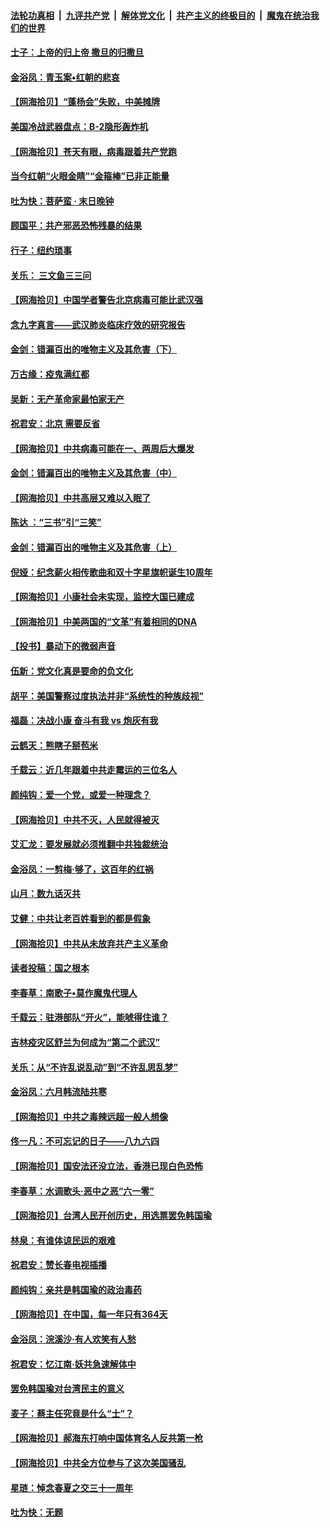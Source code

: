 ####  [法轮功真相](../../../../basic/blob/master/README.md?t=06201931) &nbsp;|&nbsp; [九评共产党](../../../../9ping.md/blob/master/README.md?t=06201931) &nbsp;|&nbsp; [解体党文化](../../../../jtdwh.md/blob/master/README.md?t=06201931)  &nbsp;|&nbsp; [共产主义的终极目的](../../../../gczydzjmd.md/blob/master/README.md?t=06201931) &nbsp;|&nbsp; [魔鬼在统治我们的世界](../../../../mgztzwmdsj.md/blob/master/README.md?t=06201931) 

#### [士子：上帝的归上帝 撒旦的归撒旦](../pages/nsc993/n12199902.md?t=06201931) 

#### [金浴凤：青玉案•红朝的悲哀](../pages/nsc993/n12199650.md?t=06201931) 

#### [【网海拾贝】“蓬杨会”失败，中美摊牌](../pages/nsc993/n12199598.md?t=06201931) 

#### [美国冷战武器盘点：B-2隐形轰炸机](../pages/nsc993/n12199226.md?t=06201931) 

#### [【网海拾贝】苍天有眼，病毒跟着共产党跑](../pages/nsc993/n12197648.md?t=06201931) 

#### [当今红朝“火眼金睛”“金箍棒”已非正能量](../pages/nsc993/n12196834.md?t=06201931) 

#### [吐为快：菩萨蛮 · 末日晚钟](../pages/nsc993/n12196689.md?t=06201931) 

#### [顾国平：共产邪恶恐怖残暴的结果](../pages/nsc993/n12195238.md?t=06201931) 

#### [行子：纽约琐事](../pages/nsc993/n12194752.md?t=06201931) 

#### [关乐： 三文鱼三三问](../pages/nsc993/n12194626.md?t=06201931) 

#### [【网海拾贝】中国学者警告北京病毒可能比武汉强](../pages/nsc993/n12193964.md?t=06201931) 

#### [念九字真言——武汉肺炎临床疗效的研究报告](../pages/nsc993/n12190804.md?t=06201931) 

#### [金剑：错漏百出的唯物主义及其危害（下）](../pages/nsc993/n12191909.md?t=06201931) 

#### [万古缘：疫鬼满红都](../pages/nsc993/n12191847.md?t=06201931) 

#### [吴新：无产革命家最怕家无产](../pages/nsc993/n12191806.md?t=06201931) 

#### [祝君安：北京 需要反省](../pages/nsc993/n12191766.md?t=06201931) 

#### [【网海拾贝】中共病毒可能在一、两周后大爆发](../pages/nsc993/n12190517.md?t=06201931) 

#### [金剑：错漏百出的唯物主义及其危害（中）](../pages/nsc993/n12188778.md?t=06201931) 

#### [【网海拾贝】中共高层又难以入眠了](../pages/nsc993/n12188425.md?t=06201931) 

#### [陈达 ：“三书”引“三笑”](../pages/nsc993/n12187929.md?t=06201931) 

#### [金剑：错漏百出的唯物主义及其危害（上）](../pages/nsc993/n12186502.md?t=06201931) 

#### [倪娅：纪念薪火相传歌曲和双十字星旗帜诞生10周年](../pages/nsc993/n12186439.md?t=06201931) 

#### [【网海拾贝】小康社会未实现，监控大国已建成](../pages/nsc993/n12185468.md?t=06201931) 

#### [【网海拾贝】中美两国的“文革”有着相同的DNA](../pages/nsc993/n12184487.md?t=06201931) 

#### [【投书】暴动下的微弱声音](../pages/nsc993/n12183493.md?t=06201931) 

#### [伍新：党文化真是要命的负文化](../pages/nsc993/n12182742.md?t=06201931) 

#### [胡平：美国警察过度执法并非“系统性的种族歧视”](../pages/nsc993/n12182713.md?t=06201931) 

#### [福磊：决战小康 奋斗有我 vs 炮灰有我](../pages/nsc993/n12182693.md?t=06201931) 

#### [云鹤天：熊瞎子掰苞米](../pages/nsc993/n12182680.md?t=06201931) 

#### [千载云：近几年跟着中共走霉运的三位名人](../pages/nsc993/n12182649.md?t=06201931) 

#### [颜纯钩：爱一个党，或爱一种理念？](../pages/nsc993/n12182640.md?t=06201931) 

#### [【网海拾贝】中共不灭，人民就得被灭](../pages/nsc993/n12180698.md?t=06201931) 

#### [艾汇龙：要发展就必须推翻中共独裁统治](../pages/nsc993/n12180647.md?t=06201931) 

#### [金浴凤：一剪梅·够了，这百年的红祸](../pages/nsc993/n12180002.md?t=06201931) 

#### [山月：数九话灭共](../pages/nsc993/n12179940.md?t=06201931) 

#### [艾健：中共让老百姓看到的都是假象](../pages/nsc993/n12179778.md?t=06201931) 

#### [【网海拾贝】中共从未放弃共产主义革命](../pages/nsc993/n12176687.md?t=06201931) 

#### [读者投稿：国之根本](../pages/nsc993/n12176662.md?t=06201931) 

#### [李春草：南歌子•莫作魔鬼代理人](../pages/nsc993/n12176610.md?t=06201931) 

#### [千载云：驻港部队“开火”，能唬得住谁？](../pages/nsc993/n12176028.md?t=06201931) 

#### [吉林疫灾区舒兰为何成为“第二个武汉”](../pages/nsc993/n12172816.md?t=06201931) 

#### [关乐：从“不许乱说乱动”到“不许乱思乱梦”](../pages/nsc993/n12174760.md?t=06201931) 

#### [金浴凤：六月韩流陆共寒](../pages/nsc993/n12174739.md?t=06201931) 

#### [【网海拾贝】中共之毒辣远超一般人想像](../pages/nsc993/n12174574.md?t=06201931) 

#### [佟一凡：不可忘记的日子——八九六四](../pages/nsc993/n12174371.md?t=06201931) 

#### [【网海拾贝】国安法还没立法，香港已现白色恐怖](../pages/nsc993/n12172467.md?t=06201931) 

#### [李春草：水调歌头·恶中之恶“六一零”](../pages/nsc993/n12171662.md?t=06201931) 

#### [【网海拾贝】台湾人民开创历史，用选票罢免韩国瑜](../pages/nsc993/n12169412.md?t=06201931) 

#### [林泉：有谁体谅民运的艰难](../pages/nsc993/n12169204.md?t=06201931) 

#### [祝君安：赞长春电视插播](../pages/nsc993/n12168998.md?t=06201931) 

#### [颜纯钩：亲共是韩国瑜的政治毒药](../pages/nsc993/n12168959.md?t=06201931) 

#### [【网海拾贝】在中国，每一年只有364天](../pages/nsc993/n12167508.md?t=06201931) 

#### [金浴凤：浣溪沙·有人欢笑有人愁](../pages/nsc993/n12167017.md?t=06201931) 

#### [祝君安：忆江南·妖共急速解体中](../pages/nsc993/n12166832.md?t=06201931) 

#### [罢免韩国瑜对台湾民主的意义](../pages/nsc993/n12166720.md?t=06201931) 

#### [麦子：蔡主任究竟是什么“士”？](../pages/nsc993/n12166126.md?t=06201931) 

#### [【网海拾贝】郝海东打响中国体育名人反共第一枪](../pages/nsc993/n12165325.md?t=06201931) 

#### [【网海拾贝】中共全方位参与了这次美国骚乱](../pages/nsc993/n12163491.md?t=06201931) 

#### [星琏：悼念春夏之交三十一周年](../pages/nsc993/n12162360.md?t=06201931) 

#### [吐为快：无题](../pages/nsc993/n12162106.md?t=06201931) 

